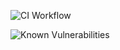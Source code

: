 ![CI Workflow](https://github.com/craftinators/incandescence/actions/workflows/main.yml/badge.svg)

![Known Vulnerabilities](https://snyk.io/test/github/craftinators/incandescence/badge.svg)